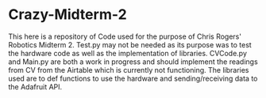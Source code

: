 # Crazy-Midterm-2
This here is a repository of Code used for the purpose of Chris Rogers' Robotics Midterm 2.
Test.py may not be needed as its purpose was to test the hardware code as well as the implementation of libraries. CVCode.py and Main.py are both a work in progress and should implement the readings from CV from the Airtable which is currently not functioning.
The libraries used are to def functions to use the hardware and sending/receiving data to the Adafruit API.
